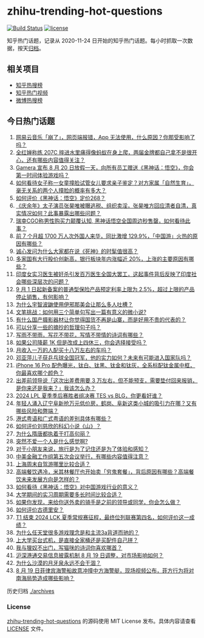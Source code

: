 # zhihu-trending-hot-questions

[![Build Status](https://github.com/justjavac/zhihu-trending-hot-questions/workflows/ci/badge.svg?branch=master)](https://github.com/justjavac/zhihu-trending-hot-questions/actions)
[![license](https://img.shields.io/github/license/justjavac/zhihu-trending-hot-questions)](https://github.com/justjavac/zhihu-trending-hot-questions/blob/master/LICENSE)

知乎热门话题，记录从 2020-11-24
日开始的知乎热门话题。每小时抓取一次数据，按天[归档](./archives)。

## 相关项目

- [知乎热搜榜](https://github.com/justjavac/zhihu-trending-top-search)
- [知乎热门视频](https://github.com/justjavac/zhihu-trending-hot-video)
- [微博热搜榜](https://github.com/justjavac/weibo-trending-hot-search)

## 今日热门话题

<!-- BEGIN -->
<!-- 最后更新时间 Tue Aug 20 2024 03:11:09 GMT+0800 (China Standard Time) -->

1. [网易云音乐「崩了」，网页端报错，App 无法使用，什么原因？你那受影响了吗？](https://www.zhihu.com/question/664706365)
1. [全红婵称练 207C 摔进水里痛得像蚂蚁在身上爬，两届金牌都自己拿不是很开心，还有哪些内容值得关注？](https://www.zhihu.com/question/664682189)
1. [Gamera 宣布 8 月 20 日放假一天，向所有员工赠送《黑神话：悟空》，你会第一时间体验游戏吗？](https://www.zhihu.com/question/664689552)
1. [如何看待女子称一女童撞脸试管女儿要求亲子鉴定？对方家属「自然生育」，毫无关系的两个人撞脸的概率有多大？](https://www.zhihu.com/question/664715022)
1. [如何评价《黑神话：悟空》定价268？](https://www.zhihu.com/question/653844991)
1. [《庆余年》太子演员张昊唯被曝逃税、组织卖淫，张昊唯方回应清者自清，真实情况如何？此事暴露出哪些问题？](https://www.zhihu.com/question/664707683)
1. [瑞幸CGO称男性购买力颠覆认知, 黑神话悟空全国周边秒售罄，如何看待此事？](https://www.zhihu.com/question/664709630)
1. [前 7 个月超 1700 万人次外国人来华，同比激增 129.9%，「中国游」火热的原因有哪些？](https://www.zhihu.com/question/664709422)
1. [诚心发问为什么大家都在说《死神》的时髦值很高？](https://www.zhihu.com/question/664449191)
1. [多家国有大行股价创新高，银行板块年内涨幅近 20%，上涨的主要原因有哪些？](https://www.zhihu.com/question/664737608)
1. [印度女实习医生被奸杀引发百万医生全国大罢工，这起事件背后反映了印度社会哪些深层次的问题？](https://www.zhihu.com/question/664619820)
1. [9 月 1 日起新备案的普通型保险产品预定利率上限为 2.5%，超过上限的产品停止销售，有何影响？](https://www.zhihu.com/question/664708441)
1. [为什么宇智波鼬使用伊邪那美会让那么多人吐槽？](https://www.zhihu.com/question/664687411)
1. [文笔挑战：如何用三个简单句写出一篇有意义的微小说?](https://www.zhihu.com/question/664621103)
1. [有什么国产摄影器材让你觉得国货不再是山寨，而是好用不贵的代表的？](https://www.zhihu.com/question/663851151)
1. [可以分享一些的摘抄的哲理句子吗？](https://www.zhihu.com/question/664738634)
1. [写雨不带雨，写花不带花，写情不带情的诗词有哪些？](https://www.zhihu.com/question/660508539)
1. [如果公司降薪 1K 但是改成上四休三，你会选择接受吗？](https://www.zhihu.com/question/664699181)
1. [月收入一万的人配买十八万左右的车吗？](https://www.zhihu.com/question/664294712)
1. [邓亚萍儿子获乒乓球全国冠军，他的实力如何？未来有可能进入国家队吗？](https://www.zhihu.com/question/664517961)
1. [iPhone 16 Pro 配色曝光，钛白、钛黑、钛金和钛灰，全系标配钛金属中框，你最喜欢哪个颜色？](https://www.zhihu.com/question/664687980)
1. [出差前领导说「这次出差费用要 3 万左右，但不能预支，需要垫付回来报销，是你来还是我来？」我该怎么办？](https://www.zhihu.com/question/664461577)
1. [2024 LPL 夏季季后赛胜者组决赛 TES vs BLG，你更看好谁？](https://www.zhihu.com/question/664684873)
1. [年轻人涌入辽宁阜新抢万元低价房，鹤岗、阜新这类小城的吸引力在哪？又有哪些风险和弊端？](https://www.zhihu.com/question/664688251)
1. [港式粤语和广式粤语的差别具体有哪些？](https://www.zhihu.com/question/20663233)
1. [如何评价刘慈欣的科幻小说《山》？](https://www.zhihu.com/question/50935951)
1. [为什么隋唐都执着于打高句丽？](https://www.zhihu.com/question/318582844)
1. [突然不爱一个人是什么感觉啊?](https://www.zhihu.com/question/638503903)
1. [对于小朋友来说，旅行是为了记住还是为了体验和感知？](https://www.zhihu.com/question/661237336)
1. [中美金融工作组第五次会议举行，有哪些内容值得注意？](https://www.zhihu.com/question/664699515)
1. [上海周末自驾游哪里比较合适？](https://www.zhihu.com/question/304597797)
1. [高端餐饮遇冷，米其林餐厅也开始卖「穷鬼套餐」，背后原因有哪些？高端餐饮未来发展方向是怎样的？](https://www.zhihu.com/question/664688629)
1. [如何看待《黑神话：悟空》对中国游戏行业的意义？](https://www.zhihu.com/question/620752272)
1. [大学期间的实习周期需要多长时间比较合适？](https://www.zhihu.com/question/664332558)
1. [如果你发现，来给你送外卖的骑手是之前的领导或同学，你会怎么做？](https://www.zhihu.com/question/664536209)
1. [如何评价古德里安？](https://www.zhihu.com/question/28187118)
1. [T1 结束 2024 LCK 夏季常规赛征程，最终位列联赛第四名，如何评价这一成绩？](https://www.zhihu.com/question/664571909)
1. [为什么任天堂很多游戏理念是和主流3a背道而驰的？](https://www.zhihu.com/question/664572989)
1. [上大学买台式机，是直接全家桶还是买配件自己拼？](https://www.zhihu.com/question/659977331)
1. [我与狸奴不出门，写猫咪的诗词你喜欢哪首？](https://www.zhihu.com/question/664073023)
1. [沪深港通交易信息披露机制 8 月 19 日调整，对市场影响如何？](https://www.zhihu.com/question/664690906)
1. [为什么沙漠的月牙泉永远不会干涸？](https://www.zhihu.com/question/566771741)
1. [8 月 19 日菲律宾海警船故意冲撞中方海警艇，现场视频公布，菲方行为将对南海局势造成哪些影响？](https://www.zhihu.com/question/664682738)

<!-- END -->

历史归档 [./archives](./archives)

### License

[zhihu-trending-hot-questions](https://github.com/justjavac/zhihu-trending-hot-questions)
的源码使用 MIT License 发布。具体内容请查看 [LICENSE](./LICENSE) 文件。
